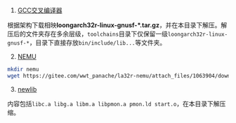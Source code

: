 1. [GCC交叉编译器](https://gitee.com/loongson-edu/la32r-toolchains/releases)

根据架构下载相映**loongarch32r-linux-gnusf-*.tar.gz**，并在本目录下解压。解压后的文件夹存在多余层级，`toolchains`目录下仅保留一级`loongarch32r-linux-gnusf-*`，目录下直接存放`bin/include/lib...`等文件夹。

2. [NEMU](https://gitee.com/wwt_panache/la32r-nemu/releases)

```bash
mkdir nemu
wget https://gitee.com/wwt_panache/la32r-nemu/attach_files/1063904/download/la32r-nemu-interpreter-so -P ./nemu
```

3. [newlib](http://114.242.206.180:24989/nextcloud/index.php/s/Cd5CqCFg8GrjzsQ)

内容包括`libc.a libg.a libm.a libpmon.a pmon.ld start.o`，在本目录下解压缩。


